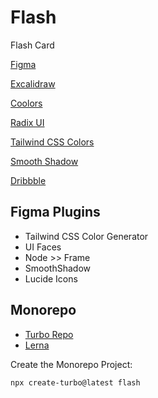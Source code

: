 # Flash
Flash Card

[Figma](https://www.figma.com/file/jjrdXt8b7CAetN5kco30E1/Flash?type=design&node-id=0-1&mode=design&t=SceN55J7aEkx8eWM-0)

[Excalidraw](https://excalidraw.com/)

[Coolors](https://coolors.co/)

[Radix UI](https://www.radix-ui.com/colors)

[Tailwind CSS Colors](https://tailwindcss.com/docs/customizing-colors)

[Smooth Shadow](https://shadows.brumm.af/)

[Dribbble](https://dribbble.com/)

## Figma Plugins
- Tailwind CSS Color Generator
- UI Faces
- Node >> Frame
- SmoothShadow
- Lucide Icons


## Monorepo

- [Turbo Repo](https://turbo.build/)
- [Lerna](https://lerna.js.org/)

Create the Monorepo Project:
```sh
npx create-turbo@latest flash
```